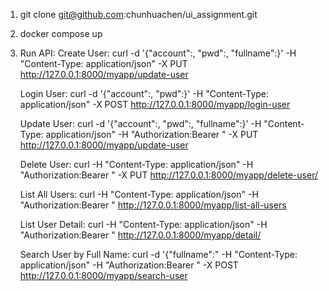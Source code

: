 1. git clone git@github.com:chunhuachen/ui_assignment.git

2. docker compose up

3. Run API:
    Create User:
        curl -d '{"account":<user account>, "pwd":<user passowrd>, "fullname":<full name>}' -H "Content-Type: application/json" -X PUT http://127.0.0.1:8000/myapp/update-user

    Login User:
        curl -d '{"account":<user account>, "pwd":<user passowrd>}' -H "Content-Type: application/json" -X POST http://127.0.0.1:8000/myapp/login-user

    Update User:
        curl -d '{"account":<user account>, "pwd":<the password you want to update>, "fullname":<the full name you want to update>}' -H "Content-Type: application/json" -H "Authorization:Bearer <Token>" -X PUT http://127.0.0.1:8000/myapp/update-user

    Delete User:
        curl -H "Content-Type: application/json" -H "Authorization:Bearer <Token>" -X PUT  http://127.0.0.1:8000/myapp/delete-user/<user account>

    List All Users:
        curl -H "Content-Type: application/json" -H "Authorization:Bearer <Token>" http://127.0.0.1:8000/myapp/list-all-users

    List User Detail:
        curl -H "Content-Type: application/json" -H "Authorization:Bearer <Token>" http://127.0.0.1:8000/myapp/detail/<user account>

    Search User by Full Name:
        curl -d '{"fullname":<full name>" -H "Content-Type: application/json" -H "Authorization:Bearer <Token>" -X POST http://127.0.0.1:8000/myapp/search-user
